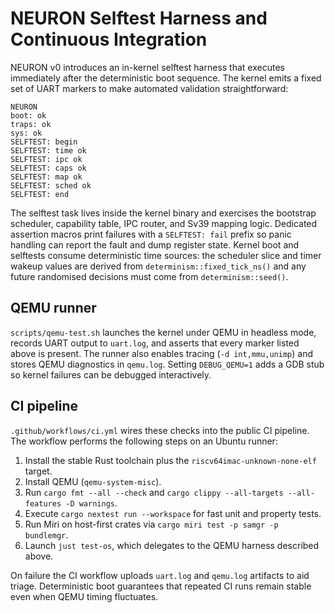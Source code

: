 <!-- Copyright 2024 Open Nexus OS Contributors -->
<!-- SPDX-License-Identifier: Apache-2.0 -->

# NEURON Selftest Harness and Continuous Integration

NEURON v0 introduces an in-kernel selftest harness that executes immediately
after the deterministic boot sequence. The kernel emits a fixed set of UART
markers to make automated validation straightforward:

```
NEURON
boot: ok
traps: ok
sys: ok
SELFTEST: begin
SELFTEST: time ok
SELFTEST: ipc ok
SELFTEST: caps ok
SELFTEST: map ok
SELFTEST: sched ok
SELFTEST: end
```

The selftest task lives inside the kernel binary and exercises the bootstrap
scheduler, capability table, IPC router, and Sv39 mapping logic. Dedicated
assertion macros print failures with a `SELFTEST: fail` prefix so panic
handling can report the fault and dump register state. Kernel boot and
selftests consume deterministic time sources: the scheduler slice and timer
wakeup values are derived from `determinism::fixed_tick_ns()` and any future
randomised decisions must come from `determinism::seed()`.

## QEMU runner

`scripts/qemu-test.sh` launches the kernel under QEMU in headless mode,
records UART output to `uart.log`, and asserts that every marker listed above
is present. The runner also enables tracing (`-d int,mmu,unimp`) and stores
QEMU diagnostics in `qemu.log`. Setting `DEBUG_QEMU=1` adds a GDB stub so
kernel failures can be debugged interactively.

## CI pipeline

`.github/workflows/ci.yml` wires these checks into the public CI pipeline. The
workflow performs the following steps on an Ubuntu runner:

1. Install the stable Rust toolchain plus the `riscv64imac-unknown-none-elf`
   target.
2. Install QEMU (`qemu-system-misc`).
3. Run `cargo fmt --all --check` and `cargo clippy --all-targets --all-features -D warnings`.
4. Execute `cargo nextest run --workspace` for fast unit and property tests.
5. Run Miri on host-first crates via `cargo miri test -p samgr -p bundlemgr`.
6. Launch `just test-os`, which delegates to the QEMU harness described above.

On failure the CI workflow uploads `uart.log` and `qemu.log` artifacts to aid
triage. Deterministic boot guarantees that repeated CI runs remain stable even
when QEMU timing fluctuates.
